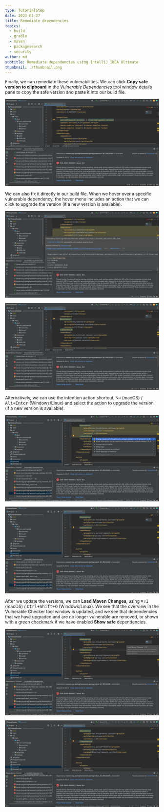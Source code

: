 ```yaml
---
type: TutorialStep
date: 2023-01-27
title: Remediate dependencies
topics:
  - build
  - gradle
  - maven
  - packagesearch
  - security
author: md
subtitle: Remediate dependencies using IntelliJ IDEA Ultimate
thumbnail: ./thumbnail.png
---
```


Finally, we can remediate these vulnerabilities. We can click **Copy safe version to clipboard** in the _Vulnerable Dependencies_ tool window details pane to copy the safe version and paste it into our build file.

![Copy safe version to clipboard](copy-to-clipboard.png)

We can also fix it directly in our build file. When we hover over a specific vulnerable dependency, the hover menu includes an action that we can click to upgrade the version (if a new version is available).

![Show hover](fix-from-hover.png)

![Fixed version from hover](fixed-from-hover.png)

Alternatively, we can use the intention action shortcut, <kbd>⌥⏎</kbd> (macOS) / <kbd>Alt+Enter</kbd> (Windows/Linux) and select the action to upgrade the version (if a new version is available).

![Show context actions](context-actions.png)

![Fixed version from context actions](fix-from-context-actions.png)

After we update the versions, we can **Load Maven Changes**, using <kbd>⌘⇧I</kbd> (macOS) / <kbd>Ctrl+Shift+O</kbd> (Windows/Linux). We see that the overview in the Vulnerable Checker tool window is updated, and we see that dependencies that we have upgraded and are no longer vulnerable are removed, or shown with a green checkmark if we have enabled **Show safe** dependencies.

![Load Maven Changes](load-maven-changes.png)

![Updated](updated.png)
